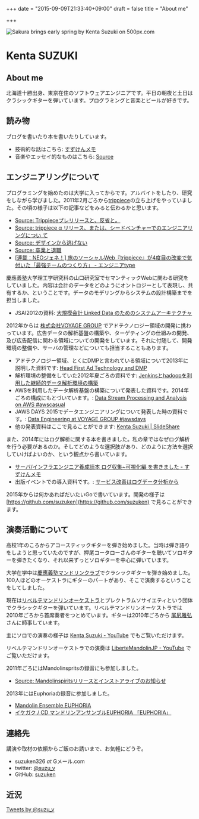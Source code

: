 +++
date = "2015-09-09T21:33:40+09:00"
draft = false
title = "About me"

+++

<div class='pixels-photo'>
  <p>
    <img src='https://drscdn.500px.org/photo/65236601/m%3D900/91720da2a2feb3265e53df9cad96bf03' alt='Sakura brings early spring by Kenta Suzuki on 500px.com'>
  </p>
  <a href='https://500px.com/photo/65236601/sakura-brings-early-spring-by-kenta-suzuki' alt='Sakura brings early spring by Kenta Suzuki on 500px.com'></a>
</div>
<script type='text/javascript' src='https://500px.com/embed.js'></script>

# Kenta SUZUKI

## About me

北海道十勝出身、東京在住のソフトウェアエンジニアです。平日の朝夜と土日はクラシックギターを弾いています。プログラミングと音楽とビールが好きです。

## 読み物

ブログを書いたり本を書いたりしています。

* 技術的な話はこちら: [すずけんメモ](http://suzuken.hatenablog.jp)
* 音楽やエッセイ的なものはこちら: [Source](http://blog.kentasuzuki.net)

## エンジニアリングについて

プログラミングを始めたのは大学に入ってからです。アルバイトをしたり、研究をしながら学びました。2011年2月ごろから[trippiece](http://trippiece.com/)の立ち上げをやっていました。その頃の様子は以下の記事などをみると伝わるかと思います。

* [Source: Trippieceプレリリースと、反省と。](http://blog.kentasuzuki.net/2011/05/trippiece.html)
* [Source: trippiece α リリース、または、シードベンチャーでのエンジニアリングについ て](http://blog.kentasuzuki.net/2011/08/trippiece.html)
* [Source: デザインから逃げない](http://blog.kentasuzuki.net/2011/09/blog-post.html)
* [Source: 卒業と退職](http://blog.kentasuzuki.net/2012/04/blog-post.html)
* [[連載：NEOジェネ！] 旅のソーシャルWeb『trippiece』が4度目の改変で気付いた「最強チームのつくり方」 - エンジニアtype](http://engineer.typemag.jp/article/trippiece)

慶應義塾大学理工学研究科の山口研究室でセマンティックWebに関わる研究をしていました。内容は会計のデータをどのようにオントロジーとして表現し、共有するか、ということです。データのモデリングからシステムの設計構築までを担当しました。

* JSAI2012の資料: [大規模会計 Linked Data のためのシステムアーキテクチャ](https://kaigi.org/jsai/webprogram/2012/pdf/479.pdf)

2012年からは [株式会社VOYAGE GROUP](http://voyagegroup.com/) でアドテクノロジー領域の開発に携わっています。広告データの解析基盤の構築や、ターゲティングの仕組みの開発、及び広告配信に関わる領域についての開発をしています。それに付随して、開発環境の整備や、サーバの管理などについても担当することもあります。

* アドテクノロジー領域、とくにDMPと言われている領域について2013年に説明した資料です: [Head First Ad Technology and DMP](http://www.slideshare.net/suzuken/head-first-ad-technology-and-dmp)
* 解析環境の整備をしていた2012年夏ごろの資料です: [Jenkinsとhadoopを利用した継続的データ解析環境の構築](http://www.slideshare.net/suzuken/jenkinshadoop)
* AWSを利用したデータ解析基盤の構築について発表した資料です。2014年ごろの構成にもとづいています。: [Data Stream Processing and Analysis on AWS #awscasual](http://www.slideshare.net/suzuken/data-stream-processing-and-analysis-on-aws-awscasual)
* JAWS DAYS 2015でデータエンジニアリングについて発表した時の資料です。: [Data Engineering at VOYAGE GROUP #jawsdays](http://www.slideshare.net/suzuken/data-engineering-atvoyagegroupjawsdays2015)
* 他の発表資料はここで見ることができます: [Kenta Suzuki | SlideShare](http://www.slideshare.net/suzuken)

また、2014年にはログ解析に関する本を書きました。私の章ではなぜログ解析を行う必要があるのか。そしてどのような選択肢があり、どのように方法を選択していけばよいのか、という観点から書いています。

* [サーバ/インフラエンジニア養成読本 ログ収集~可視化編 を書きました - すずけんメモ](http://suzuken.hatenablog.jp/entry/2014/07/18/084555)
* 出版イベントでの導入資料です。: [サービス改善はログデータ分析から](http://www.slideshare.net/suzuken/ss-38865046)

2015年からは何かあればだいたいGoで書いています。開発の様子は [https://github.com/suzuken](https://github.com/suzuken) で見ることができます。

## 演奏活動について

高校1年のころからアコースティックギターを弾き始めました。当時は弾き語りをしようと思っていたのですが、押尾コータローさんのギターを聴いてソロギターを弾きたくなり、それ以来ずっとソロギターを中心に弾いています。

大学在学中は[慶應義塾マンドリンクラブ](http://www.keiomandolin.net/)でクラシックギターを弾き始めました。100人ほどのオーケストラにギターのパートがあり、そこで演奏するということをしてしました。

現在は[リベルテマンドリンオーケストラ](http://www.liberte-mandolin.com/)とプレクトラムソサイエティという団体でクラシックギターを弾いています。リベルテマンドリンオーケストラでは2010年ごろから首席奏者をつとめています。ギターは2010年ごろから [尾尻雅弘](http://www.ojiri.com/index.html) さんに師事しています。

主にソロでの演奏の様子は [Kenta Suzuki - YouTube](https://www.youtube.com/user/suzukenjp) でもご覧いただけます。

リベルテマンドリンオーケストラでの演奏は [LiberteMandolinJP - YouTube](https://www.youtube.com/channel/UCfklI6Nv9phjHkWVkrWROYA) でご覧いただけます。

2011年ごろにはMandolinspritsの録音にも参加しました。

* [Source: Mandolinspiritsリリースとインストアライブのお知らせ](http://blog.kentasuzuki.net/2011/07/mandolinspirits.html)

2013年にはEuphoriaの録音に参加しました。

* [Mandolin Ensemble EUPHORIA](http://www.euphoria.tokyo.jp/)
* [イケガク / CD マンドリンアンサンブルEUPHORIA 「EUPHORIA」](http://www.ikegaku.co.jp/shopping/products/detail.php?product_id=622)

## 連絡先

講演や取材の依頼からご飯のお誘いまで、お気軽にどうぞ。

* suzuken326 _at_ Gメール.com
* twitter: [@suzu_v](https://twitter.com/suzu_v)
* GitHub: [suzuken](https://github.com/suzuken)

## 近況

<a class="twitter-timeline"  href="https://twitter.com/suzu_v" data-widget-id="642582235833434112">Tweets by @suzu_v</a>
<script>!function(d,s,id){var js,fjs=d.getElementsByTagName(s)[0],p=/^http:/.test(d.location)?'http':'https';if(!d.getElementById(id)){js=d.createElement(s);js.id=id;js.src=p+"://platform.twitter.com/widgets.js";fjs.parentNode.insertBefore(js,fjs);}}(document,"script","twitter-wjs");</script>
